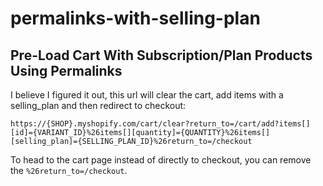 # permalinks-with-selling-plan

## Pre-Load Cart With Subscription/Plan Products Using Permalinks
I believe I figured it out, this url will clear the cart, add items with a selling_plan and then redirect to checkout:
```
https://{SHOP}.myshopify.com/cart/clear?return_to=/cart/add?items[][id]={VARIANT_ID}%26items[][quantity]={QUANTITY}%26items[][selling_plan]={SELLING_PLAN_ID}%26return_to=/checkout
```
To head to the cart page instead of directly to checkout, you can remove the `%26return_to=/checkout`.
